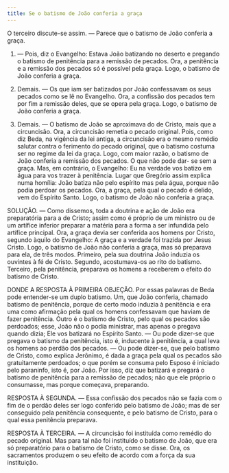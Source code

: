 ```yaml
---
title: Se o batismo de João conferia a graça
---
```


O terceiro discute-se assim. — Parece que o batismo de João conferia a graça.  

1. — Pois, diz o Evangelho: Estava João batizando no deserto e pregando o batismo de penitência para a remissão de pecados. Ora, a penitência e a remissão dos pecados só é possível pela graça. Logo, o batismo de João conferia a graça.  

2. Demais. — Os que iam ser batizados por João confessavam os seus pecados como se lê no Evangelho. Ora, a confissão dos pecados tem por fim a remissão deles, que se opera pela graça. Logo, o batismo de João conferia a graça.  

3. Demais. — O batismo de João se aproximava do de Cristo, mais que a circuncisão. Ora, a circuncisão remetia o pecado original. Pois, como diz Beda, na vigência da lei antiga, a circuncisão era o mesmo remédio salutar contra o ferimento do pecado original, que o batismo costuma ser no regime da lei da graça. Logo, com maior razão, o batismo de João conferia a remissão dos pecados. O que não pode dar- se sem a graça.  Mas, em contrário, o Evangelho: Eu na verdade vos batizo em água para vos trazer à penitência. Lugar que Gregório assim explica numa homília: João batiza não pelo espírito mas pela água, porque não podia perdoar os pecados. Ora, a graça, pela qual o pecado é delido, vem do Espírito Santo. Logo, o batismo de João não conferia a graça.  

SOLUÇÃO. — Como dissemos, toda a doutrina e ação de João era preparatória para a de Cristo; assim como é próprio de um ministro ou de um artífice inferior preparar a matéria para a forma a ser infundida pelo artífice principal. Ora, a graça devia ser conferida aos homens por Cristo, segundo àquilo do Evangelho: A graça e a verdade foi trazida por Jesus Cristo. Logo, o batismo de João não conferia a graça, mas só preparava para ela, de três modos. Primeiro, pela sua doutrina João induzia os ouvintes à fé de Cristo. Segundo, acostumava-os ao rito do batismo. Terceiro, pela penitência, preparava os homens a receberem o efeito do batismo de Cristo.  

DONDE A RESPOSTA À PRIMEIRA OBJEÇÃO. Por essas palavras de Beda pode entender-se um duplo batismo. Um, que João conferia, chamado batismo de penitência, porque de certo modo induzia à penitência e era uma como afirmação pela qual os homens confessavam que haviam de fazer penitência. Outro é o batismo de Cristo, pelo qual os pecados são perdoados; esse, João não o podia ministrar, mas apenas o pregava quando dizia; Ele vos batizará no Espírito Santo. — Ou pode dizer-se que pregava o batismo da penitência, isto é, inducente à penitência, a qual leva os homens ao perdão dos pecados. — Ou pode dizer-se, que pelo batismo de Cristo, como explica Jerônimo, é dada a graça pela qual os pecados são gratuitamente perdoados; o que porém se consuma pelo Esposo é iniciado pelo paraninfo, isto é, por João. Por isso, diz que batizará e pregará o batismo de penitência para a remissão de pecados; não que ele próprio o consumasse, mas porque começava, preparando.  

RESPOSTA À SEGUNDA. — Essa confissão dos pecados não se fazia com o fim de o perdão deles ser logo conferido pelo batismo de João; mas de ser conseguido pela penitência consequente, e pelo batismo de Cristo, para o qual essa penitência preparava.  

RESPOSTA À TERCEIRA. — A circuncisão foi instituída como remédio do pecado original. Mas para tal não foi instituído o batismo de João, que era só preparatório para o batismo de Cristo, como se disse. Ora, os sacramentos produzem o seu efeito de acordo com a força da sua instituição.